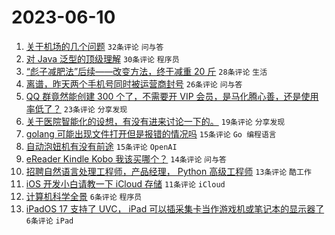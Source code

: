 # 2023-06-10

1. [关于机场的几个问题](https://www.v2ex.com/t/947477) `32条评论` `问与答`
1. [对 Java 泛型的顶级理解](https://www.v2ex.com/t/947486) `30条评论` `程序员`
1. [“彪子减肥法”后续——改变方法，终于减重 20 斤](https://www.v2ex.com/t/947474) `28条评论` `生活`
1. [离谱，昨天两个手机号同时被运营商封号](https://www.v2ex.com/t/947499) `26条评论` `问与答`
1. [QQ 群竟然能创建 300 个了，不需要开 VIP 会员，是马化腾心善，还是使用率低了？](https://www.v2ex.com/t/947469) `23条评论` `分享发现`
1. [关于医院智能化的设想，有没有进来讨论一下的。](https://www.v2ex.com/t/947498) `19条评论` `分享发现`
1. [golang 可能出现文件打开但是报错的情况吗](https://www.v2ex.com/t/947492) `15条评论` `Go 编程语言`
1. [自动泡妞机有没有前途](https://www.v2ex.com/t/947473) `15条评论` `OpenAI`
1. [eReader Kindle Kobo 我该买哪个？](https://www.v2ex.com/t/947482) `14条评论` `问与答`
1. [招聘自然语言处理工程师，产品经理， Python 高级工程师](https://www.v2ex.com/t/947478) `13条评论` `酷工作`
1. [iOS 开发小白请教一下 iCloud 存储](https://www.v2ex.com/t/947479) `11条评论` `iCloud`
1. [计算机科学全景](https://www.v2ex.com/t/947476) `6条评论` `程序员`
1. [iPadOS 17 支持了 UVC， iPad 可以插采集卡当作游戏机或笔记本的显示器了](https://www.v2ex.com/t/947468) `6条评论` `iPad`
